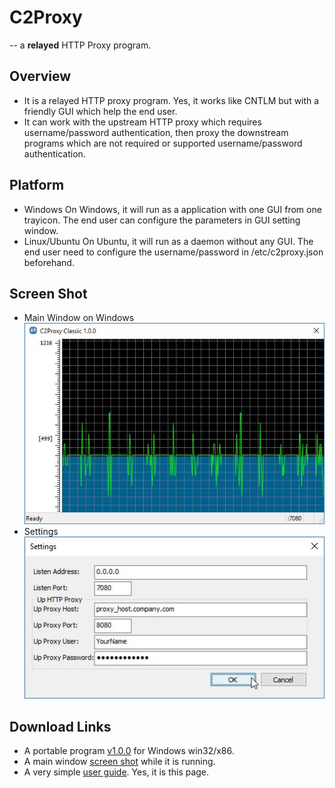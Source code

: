 C2Proxy
=======
-- a __relayed__ HTTP Proxy program.


Overview
--------

* It is a relayed HTTP proxy program.
Yes, it works like CNTLM but with a friendly GUI which help the end user.
* It can work with the upstream HTTP proxy which requires username/password authentication, then proxy the downstream programs which are not required or supported username/password authentication.

Platform
--------

* Windows
On Windows, it will run as a application with one GUI from one trayicon.
The end user can configure the parameters in GUI setting window.
* Linux/Ubuntu
On Ubuntu, it will run as a daemon without any GUI.
The end user need to configure the username/password in /etc/c2proxy.json beforehand.

Screen Shot
-----------

* Main Window on Windows
![Screen Shot](./C2Proxy_main.jpg "How it is running and showing ...")
* Settings
![Screen Shot](./C2Proxy_settings.jpg "You can configure your upstream HTTP_PROXY and its username/password.")


Download Links
--------------

* A portable program [v1.0.0](./C2Proxy_1.0.0.7z) for Windows win32/x86.
* A main window [screen shot](./C2Proxy_main.jpg) while it is running.
* A very simple [user guide](./Readme.md).
Yes, it is this page.
